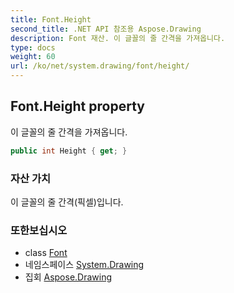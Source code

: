 ```yaml
---
title: Font.Height
second_title: .NET API 참조용 Aspose.Drawing
description: Font 재산. 이 글꼴의 줄 간격을 가져옵니다.
type: docs
weight: 60
url: /ko/net/system.drawing/font/height/
---
```

## Font.Height property

이 글꼴의 줄 간격을 가져옵니다.

```csharp
public int Height { get; }
```

### 자산 가치

이 글꼴의 줄 간격(픽셀)입니다.

### 또한보십시오

* class [Font](../)
* 네임스페이스 [System.Drawing](../../font/)
* 집회 [Aspose.Drawing](../../../)


